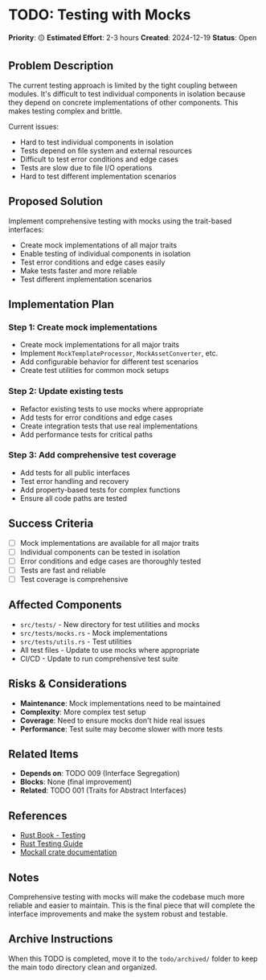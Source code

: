 # TODO: Testing with Mocks

**Priority**: 🟡
**Estimated Effort**: 2-3 hours
**Created**: 2024-12-19
**Status**: Open

## Problem Description

The current testing approach is limited by the tight coupling between modules. It's difficult to test individual components in isolation because they depend on concrete implementations of other components. This makes testing complex and brittle.

Current issues:
- Hard to test individual components in isolation
- Tests depend on file system and external resources
- Difficult to test error conditions and edge cases
- Tests are slow due to file I/O operations
- Hard to test different implementation scenarios

## Proposed Solution

Implement comprehensive testing with mocks using the trait-based interfaces:

- Create mock implementations of all major traits
- Enable testing of individual components in isolation
- Test error conditions and edge cases easily
- Make tests faster and more reliable
- Test different implementation scenarios

## Implementation Plan

### Step 1: Create mock implementations
- Create mock implementations for all major traits
- Implement `MockTemplateProcessor`, `MockAssetConverter`, etc.
- Add configurable behavior for different test scenarios
- Create test utilities for common mock setups

### Step 2: Update existing tests
- Refactor existing tests to use mocks where appropriate
- Add tests for error conditions and edge cases
- Create integration tests that use real implementations
- Add performance tests for critical paths

### Step 3: Add comprehensive test coverage
- Add tests for all public interfaces
- Test error handling and recovery
- Add property-based tests for complex functions
- Ensure all code paths are tested

## Success Criteria

- [ ] Mock implementations are available for all major traits
- [ ] Individual components can be tested in isolation
- [ ] Error conditions and edge cases are thoroughly tested
- [ ] Tests are fast and reliable
- [ ] Test coverage is comprehensive

## Affected Components

- `src/tests/` - New directory for test utilities and mocks
- `src/tests/mocks.rs` - Mock implementations
- `src/tests/utils.rs` - Test utilities
- All test files - Update to use mocks where appropriate
- CI/CD - Update to run comprehensive test suite

## Risks & Considerations

- **Maintenance**: Mock implementations need to be maintained
- **Complexity**: More complex test setup
- **Coverage**: Need to ensure mocks don't hide real issues
- **Performance**: Test suite may become slower with more tests

## Related Items

- **Depends on**: TODO 009 (Interface Segregation)
- **Blocks**: None (final improvement)
- **Related**: TODO 001 (Traits for Abstract Interfaces)

## References

- [Rust Book - Testing](https://doc.rust-lang.org/book/ch11-00-testing.html)
- [Rust Testing Guide](https://doc.rust-lang.org/rust-by-example/testing.html)
- [Mockall crate documentation](https://docs.rs/mockall/latest/mockall/)

## Notes

Comprehensive testing with mocks will make the codebase much more reliable and easier to maintain. This is the final piece that will complete the interface improvements and make the system robust and testable.

## Archive Instructions

When this TODO is completed, move it to the `todo/archived/` folder to keep the main todo directory clean and organized.
